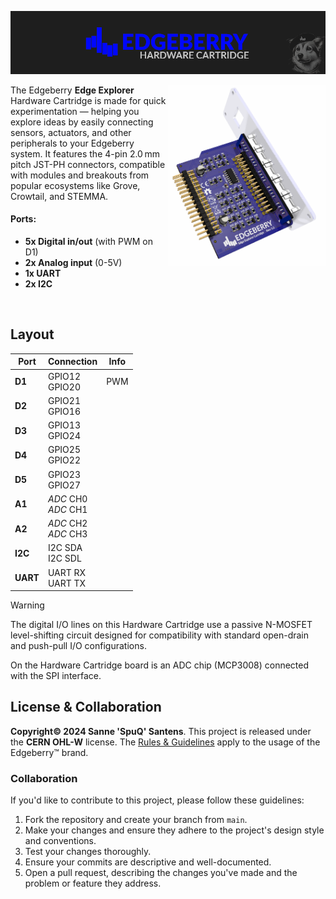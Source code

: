 ![Edgeberry banner](https://raw.githubusercontent.com/Edgeberry/.github/main/brand/EdgeBerry_banner_cartridge.png)

<img src="documentation//Edgeberry_Explorer_Cartridge_rendering.png" align="right" width="50%"/>

The Edgeberry **Edge Explorer** Hardware Cartridge is made for quick experimentation — helping you explore ideas by easily connecting sensors, actuators, and other peripherals to your Edgeberry system. It features the 4-pin 2.0 mm pitch JST-PH connectors, compatible with modules and breakouts from popular ecosystems like Grove, Crowtail, and STEMMA.

#### Ports:
- **5x Digital in/out** (with PWM on D1)
- **2x Analog input** (0-5V)
- **1x UART**
- **2x I2C**

<br clear="right"/>

## Layout

| Port     | Connection             | Info |
|----------|------------------------|------|
| **D1**   | GPIO12 <br/>GPIO20     | PWM     |
| **D2**   | GPIO21 <br/>GPIO16     |      |
| **D3**   | GPIO13 <br/>GPIO24     |      |
| **D4**   | GPIO25 <br/>GPIO22     |      |
| **D5**   | GPIO23 <br/>GPIO27     |      |
| **A1**   | *ADC* CH0 <br/>*ADC* CH1  |      |
| **A2**   | *ADC* CH2 <br/>*ADC* CH3  |      |
| **I2C**  | I2C SDA <br/>I2C SDL   |      |
| **UART** | UART RX <br/>UART TX   |      |

>[!WARNING]
>The digital I/O lines on this Hardware Cartridge use a passive N-MOSFET level-shifting circuit designed for compatibility with standard open-drain and push-pull I/O configurations.

On the Hardware Cartridge board is an ADC chip (MCP3008) connected with the SPI interface.


## License & Collaboration
**Copyright© 2024 Sanne 'SpuQ' Santens**. This project is released under the **CERN OHL-W** license. The [Rules & Guidelines](https://github.com/Edgeberry/.github/blob/main/brand/Edgeberry_Trademark_Rules_and_Guidelines.md) apply to the usage of the Edgeberry™ brand.

### Collaboration

If you'd like to contribute to this project, please follow these guidelines:
1. Fork the repository and create your branch from `main`.
2. Make your changes and ensure they adhere to the project's design style and conventions.
3. Test your changes thoroughly.
4. Ensure your commits are descriptive and well-documented.
5. Open a pull request, describing the changes you've made and the problem or feature they address.
